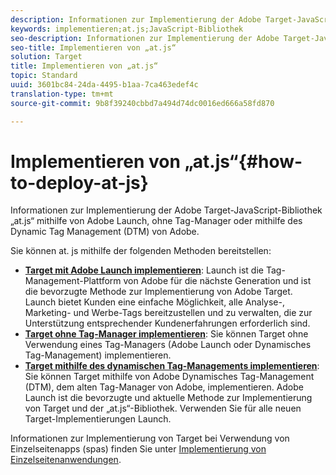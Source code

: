 ```yaml
---
description: Informationen zur Implementierung der Adobe Target-JavaScript-Bibliothek „at.js“ mithilfe von Adobe Launch, ohne Tag-Manager oder mithilfe des Dynamic Tag Management (DTM) von Adobe.
keywords: implementieren;at.js;JavaScript-Bibliothek
seo-description: Informationen zur Implementierung der Adobe Target-JavaScript-Bibliothek „at.js“ mithilfe von Adobe Launch, ohne Tag-Manager oder mithilfe des Dynamic Tag Management (DTM) von Adobe.
seo-title: Implementieren von „at.js“
solution: Target
title: Implementieren von „at.js“
topic: Standard
uuid: 3601bc84-24da-4495-b1aa-7ca463edef4c
translation-type: tm+mt
source-git-commit: 9b8f39240cbbd7a494d74dc0016ed666a58fd870

---
```



# Implementieren von „at.js“{#how-to-deploy-at-js}

Informationen zur Implementierung der Adobe Target-JavaScript-Bibliothek „at.js“ mithilfe von Adobe Launch, ohne Tag-Manager oder mithilfe des Dynamic Tag Management (DTM) von Adobe.

Sie können at. js mithilfe der folgenden Methoden bereitstellen:

* **[Target mit Adobe Launch implementieren](/help/c-implementing-target/c-implementing-target-for-client-side-web/how-to-deployatjs/cmp-implementing-target-using-adobe-launch.md)**: Launch ist die Tag-Management-Plattform von Adobe für die nächste Generation und ist die bevorzugte Methode zur Implementierung von Adobe Target. Launch bietet Kunden eine einfache Möglichkeit, alle Analyse-, Marketing- und Werbe-Tags bereitzustellen und zu verwalten, die zur Unterstützung entsprechender Kundenerfahrungen erforderlich sind.
* **[Target ohne Tag-Manager implementieren](/help/c-implementing-target/c-implementing-target-for-client-side-web/how-to-deployatjs/implementing-target-without-a-tag-manager.md)**: Sie können Target ohne Verwendung eines Tag-Managers (Adobe Launch oder Dynamisches Tag-Management) implementieren.
* **[Target mithilfe des dynamischen Tag-Managements implementieren](/help/c-implementing-target/c-implementing-target-for-client-side-web/how-to-deployatjs/implementing-target-using-dynamic-tag-management.md)**: Sie können Target mithilfe von Adobe Dynamisches Tag-Management (DTM), dem alten Tag-Manager von Adobe, implementieren. Adobe Launch ist die bevorzugte und aktuelle Methode zur Implementierung von Target und der „at.js“-Bibliothek. Verwenden Sie für alle neuen Target-Implementierungen Launch.

Informationen zur Implementierung von Target bei Verwendung von Einzelseitenapps (spas) finden Sie unter [Implementierung von Einzelseitenanwendungen](/help/c-implementing-target/c-implementing-target-for-client-side-web/how-to-deployatjs/target-atjs-single-page-application.md).